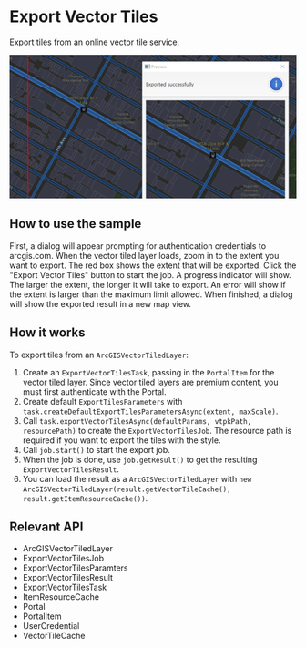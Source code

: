 # Export Vector Tiles

Export tiles from an online vector tile service.

![](ExportVectorTiles.png)

## How to use the sample

First, a dialog will appear prompting for authentication credentials to arcgis.com. When the vector tiled layer 
loads, zoom in to the extent you want to export. The red box shows the extent that will be exported. Click the 
"Export Vector Tiles" button to start the job. A progress indicator will show. The larger the extent, the longer it 
will take to export. An error will show if the extent is larger than the maximum limit allowed. When finished, a 
dialog will show the exported result in a new map view.

## How it works

To export tiles from an `ArcGISVectorTiledLayer`:

  1. Create an `ExportVectorTilesTask`, passing in the `PortalItem` for the vector tiled layer. 
  Since vector tiled layers are premium content, you must first authenticate with the Portal.
  2. Create default `ExportTilesParameters` with `task.createDefaultExportTilesParametersAsync(extent, maxScale)`.
  3. Call `task.exportVectorTilesAsync(defaultParams, vtpkPath, resourcePath)` to create the 
  `ExportVectorTilesJob`. The resource path is required if you want to export the tiles with the style.
  4. Call `job.start()` to start the export job.
  5. When the job is done, use `job.getResult()` to get the resulting 
  `ExportVectorTilesResult`.
  6. You can load the result as a `ArcGISVectorTiledLayer` with `new ArcGISVectorTiledLayer(result.getVectorTileCache(), result.getItemResourceCache())`.


## Relevant API


  * ArcGISVectorTiledLayer
  * ExportVectorTilesJob
  * ExportVectorTilesParamters
  * ExportVectorTilesResult
  * ExportVectorTilesTask
  * ItemResourceCache
  * Portal
  * PortalItem
  * UserCredential
  * VectorTileCache

